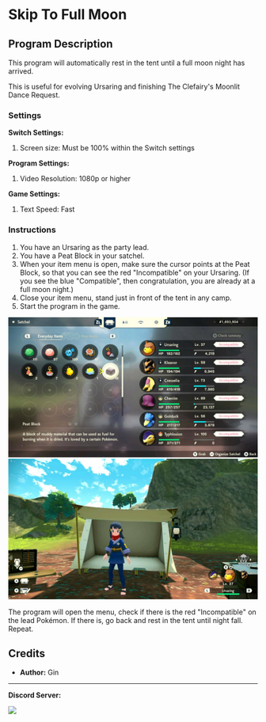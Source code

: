 # Skip To Full Moon


## Program Description

This program will automatically rest in the tent until a full moon night has arrived.

This is useful for evolving Ursaring and finishing The Clefairy's Moonlit Dance Request.


### Settings

**Switch Settings:**

1. Screen size: Must be 100% within the Switch settings

**Program Settings:**

1. Video Resolution: 1080p or higher

**Game Settings:**

1. Text Speed: Fast


### Instructions

1. You have an Ursaring as the party lead.
2. You have a Peat Block in your satchel.
3. When your item menu is open, make sure the cursor points at the Peat Block, so that you can see the red "Incompatible" on your Ursaring. (If you see the blue "Compatible", then congratulation, you are already at a full moon night.)
4. Close your item menu, stand just in front of the tent in any camp.
5. Start the program in the game.

<img src="images/SkipToFullMoon-0.jpg">

<img src="images/SkipToFullMoon-1.jpg">

The program will open the menu, check if there is the red "Incompatible" on the lead Pokémon. If there is, go back and rest in the tent until night fall. Repeat.



## Credits

- **Author:** Gin



<hr>

**Discord Server:** 

[<img src="https://canary.discordapp.com/api/guilds/695809740428673034/widget.png?style=banner2">](https://discord.gg/cQ4gWxN)
